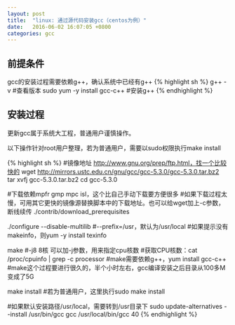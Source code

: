 ```yaml
---
layout: post
title:  "linux: 通过源代码安装gcc（centos为例）"
date:   2016-06-02 16:07:05 +0800
categories: gcc
---
```


## 前提条件
gcc的安装过程需要依赖g++，确认系统中已经有g++
{% highlight sh %}
g++ -v #查看版本
sudo yum -y install gcc-c++ #安装g++
{% endhighlight %}

## 安装过程
更新gcc属于系统大工程，普通用户谨慎操作。

以下操作针对root用户整理，若为普通用户，需要以sudo权限执行make install

{% highlight sh %}
#镜像地址 http://www.gnu.org/prep/ftp.html，找一个比较快的
wget http://mirrors.ustc.edu.cn/gnu/gcc/gcc-5.3.0/gcc-5.3.0.tar.bz2
tar xvfj gcc-5.3.0.tar.bz2
cd gcc-5.3.0

#下载依赖mpfr gmp mpc isl，这个比自己手动下载要方便很多
#如果下载过程太慢，可用其它更快的镜像源替换脚本中的下载地址。也可以给wget加上-c参数，断线续传
./contrib/download_prerequisites

./configure --disable-multilib #--prefix=/usr，默认为/usr/local
#如果提示没有makeinfo，则yum -y install texinfo

make #-j8 8核 可以加-j参数，用来指定cpu核数
#获取CPU核数：cat /proc/cpuinfo | grep -c processor
#make需要依赖g++，yum install gcc-c++
#make这个过程要进行很久的，半个小时左右，gcc编译安装之后目录从100多M变成了5G

make install #若为普通用户，这里执行sudo make install

#如果默认安装路径/usr/local，需要转到/usr目录下
sudo update-alternatives --install /usr/bin/gcc gcc /usr/local/bin/gcc 40
{% endhighlight %}
